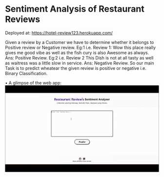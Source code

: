# Sentiment Analysis of Restaurant Reviews

Deployed at: https://hotel-review123.herokuapp.com/

Given a review by a Customer we have to determine whether it belongs to Positive review or Negative review. Eg:1 i.e. Review 1: Wow this place really gives me good vibe as well as the fish cury is also Awesome as always. Ans: Positive Review. Eg:2 i.e. Review 2 This Dish is not at all tasty as well as waitress was a little slow in service. Ans: Negative Review. So our main Task is to predict wheatear the given review is positive or negative i.e. Binary Classification.


• A glimpse of the web app:
![GIF](gif_review.gif)

